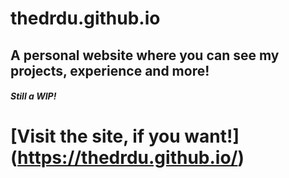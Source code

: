 # thedrdu.github.io

## A personal website where you can see my projects, experience and more!

##### Still a WIP!

# [Visit the site, if you want!] (https://thedrdu.github.io/)
